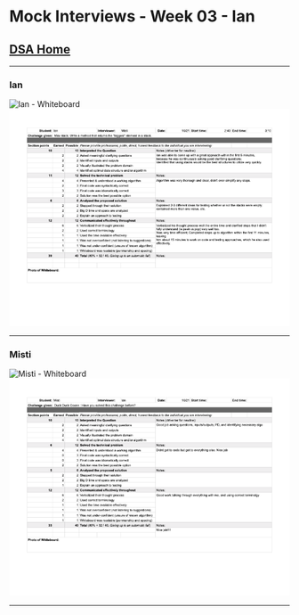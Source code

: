 # Mock Interviews - Week 03 - Ian

## [DSA Home](/README.md)

---

### Ian

![Ian - Whiteboard](/401/MockInterviews/images/Week03/IanWB.png)
![Ian - Score](/401/MockInterviews/images/Week03/Ian_Interview.png)

---

### Misti

![Misti - Whiteboard](/401/MockInterviews/images/Week03/MistiWB.png)
![Misti - Score](/401/MockInterviews/images/Week03/Misti_Interview.png)

---
